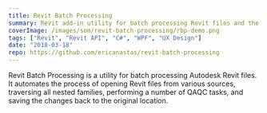 ```yaml
---
title: Revit Batch Processing
summary: Revit add-in utility for batch processing Revit files and the nested families they contain
coverImage: /images/som/revit-batch-processing/rbp-demo.png
tags: ["Revit", "Revit API", "C#", "WPF", "UX Design"]
date: "2018-03-18"
repo: https://github.com/ericanastas/revit-batch-processing
---
```


Revit Batch Processing is a utility for batch processing Autodesk Revit files. It automates the process of opening Revit files from various sources, traversing all nested families, performing a number of QAQC tasks, and saving the changes back to the original location.
